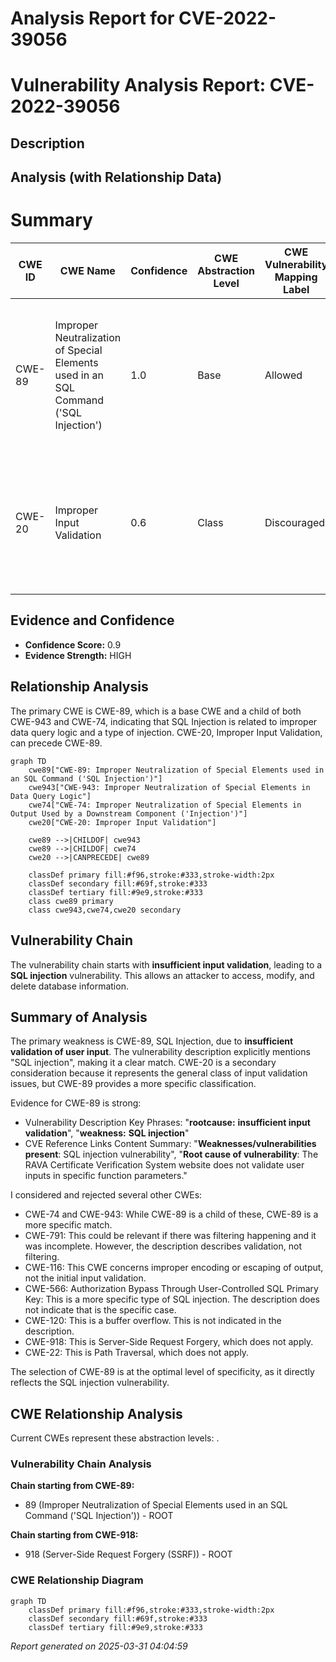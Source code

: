 # Analysis Report for CVE-2022-39056

# Vulnerability Analysis Report: CVE-2022-39056

## Description



## Analysis (with Relationship Data)

# Summary
| CWE ID | CWE Name | Confidence | CWE Abstraction Level | CWE Vulnerability Mapping Label | CWE-Vulnerability Mapping Notes |
|---|---|---|---|---|---|
| CWE-89 | Improper Neutralization of Special Elements used in an SQL Command ('SQL Injection') | 1.0 | Base | Allowed | Primary CWE. The vulnerability description clearly states "SQL injection" and the root cause is **insufficient input validation**. |
| CWE-20 | Improper Input Validation | 0.6 | Class | Discouraged | Secondary CWE. While **insufficient input validation** is mentioned, CWE-89 is a more specific and appropriate classification. |

## Evidence and Confidence

*   **Confidence Score:** 0.9
*   **Evidence Strength:** HIGH

## Relationship Analysis
The primary CWE is CWE-89, which is a base CWE and a child of both CWE-943 and CWE-74, indicating that SQL Injection is related to improper data query logic and a type of injection. CWE-20, Improper Input Validation, can precede CWE-89.

```mermaid
graph TD
    cwe89["CWE-89: Improper Neutralization of Special Elements used in an SQL Command ('SQL Injection')"]
    cwe943["CWE-943: Improper Neutralization of Special Elements in Data Query Logic"]
    cwe74["CWE-74: Improper Neutralization of Special Elements in Output Used by a Downstream Component ('Injection')"]
    cwe20["CWE-20: Improper Input Validation"]
    
    cwe89 -->|CHILDOF| cwe943
    cwe89 -->|CHILDOF| cwe74
    cwe20 -->|CANPRECEDE| cwe89

    classDef primary fill:#f96,stroke:#333,stroke-width:2px
    classDef secondary fill:#69f,stroke:#333
    classDef tertiary fill:#9e9,stroke:#333
    class cwe89 primary
    class cwe943,cwe74,cwe20 secondary
```

## Vulnerability Chain
The vulnerability chain starts with **insufficient input validation**, leading to a **SQL injection** vulnerability. This allows an attacker to access, modify, and delete database information.

## Summary of Analysis
The primary weakness is CWE-89, SQL Injection, due to **insufficient validation of user input**. The vulnerability description explicitly mentions "SQL injection", making it a clear match. CWE-20 is a secondary consideration because it represents the general class of input validation issues, but CWE-89 provides a more specific classification.

Evidence for CWE-89 is strong:
*   Vulnerability Description Key Phrases: "**rootcause:** **insufficient input validation**", "**weakness:** **SQL injection**"
*   CVE Reference Links Content Summary: "**Weaknesses/vulnerabilities present**: SQL injection vulnerability", "**Root cause of vulnerability**: The RAVA Certificate Verification System website does not validate user inputs in specific function parameters."

I considered and rejected several other CWEs:

*   CWE-74 and CWE-943: While CWE-89 is a child of these, CWE-89 is a more specific match.
*   CWE-791: This could be relevant if there was filtering happening and it was incomplete. However, the description describes validation, not filtering.
*   CWE-116: This CWE concerns improper encoding or escaping of output, not the initial input validation.
*   CWE-566: Authorization Bypass Through User-Controlled SQL Primary Key: This is a more specific type of SQL injection. The description does not indicate that is the specific case.
*   CWE-120: This is a buffer overflow. This is not indicated in the description.
*   CWE-918: This is Server-Side Request Forgery, which does not apply.
*   CWE-22: This is Path Traversal, which does not apply.

The selection of CWE-89 is at the optimal level of specificity, as it directly reflects the SQL injection vulnerability.


## CWE Relationship Analysis

Current CWEs represent these abstraction levels: .


### Vulnerability Chain Analysis

**Chain starting from CWE-89:**
- 89 (Improper Neutralization of Special Elements used in an SQL Command ('SQL Injection')) - ROOT


**Chain starting from CWE-918:**
- 918 (Server-Side Request Forgery (SSRF)) - ROOT



### CWE Relationship Diagram

```mermaid
graph TD
    classDef primary fill:#f96,stroke:#333,stroke-width:2px
    classDef secondary fill:#69f,stroke:#333
    classDef tertiary fill:#9e9,stroke:#333
```



*Report generated on 2025-03-31 04:04:59*
